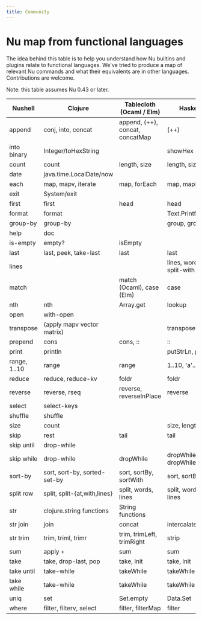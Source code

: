 ```yaml
---
title: Community
---
```


# Nu map from functional languages

The idea behind this table is to help you understand how Nu builtins and plugins relate to functional languages. We've tried to produce a map of relevant Nu commands and what their equivalents are in other languages. Contributions are welcome.

Note: this table assumes Nu 0.43 or later.

| Nushell      | Clojure                      | Tablecloth (Ocaml / Elm)        | Haskell                  |
| ------------ | ---------------------------- | ------------------------------- | ------------------------ |
| append       | conj, into, concat           | append, (++), concat, concatMap | (++)                     |
| into binary  | Integer/toHexString          |                                 | showHex                  |
| count        | count                        | length, size                    | length, size             |
| date         | java.time.LocalDate/now      |                                 |                          |
| each         | map, mapv, iterate           | map, forEach                    | map, mapM                |
| exit         | System/exit                  |                                 |                          |
| first        | first                        | head                            | head                     |
| format       | format                       |                                 | Text.Printf.printf       |
| group-by     | group-by                     |                                 | group, groupBy           |
| help         | doc                          |                                 |                          |
| is-empty     | empty?                       | isEmpty                         |                          |
| last         | last, peek, take-last        | last                            | last                     |
| lines        |                              |                                 | lines, words, split-with |
| match        |                              | match (Ocaml), case (Elm)       | case                     |
| nth          | nth                          | Array.get                       | lookup                   |
| open         | with-open                    |                                 |                          |
| transpose    | (apply mapv vector matrix)   |                                 | transpose                |
| prepend      | cons                         | cons, ::                        | ::                       |
| print        | println                      |                                 | putStrLn, print          |
| range, 1..10 | range                        | range                           | 1..10, 'a'..'f'          |
| reduce       | reduce, reduce-kv            | foldr                           | foldr                    |
| reverse      | reverse, rseq                | reverse, reverseInPlace         | reverse                  |
| select       | select-keys                  |                                 |                          |
| shuffle      | shuffle                      |                                 |                          |
| size         | count                        |                                 | size, length             |
| skip         | rest                         | tail                            | tail                     |
| skip until   | drop-while                   |                                 |                          |
| skip while   | drop-while                   | dropWhile                       | dropWhile, dropWhileEnd  |
| sort-by      | sort, sort-by, sorted-set-by | sort, sortBy, sortWith          | sort, sortBy             |
| split row    | split, split-{at,with,lines} | split, words, lines             | split, words, lines      |
| str          | clojure.string functions     | String functions                |                          |
| str join     | join                         | concat                          | intercalate              |
| str trim     | trim, triml, trimr           | trim, trimLeft, trimRight       | strip                    |
| sum          | apply +                      | sum                             | sum                      |
| take         | take, drop-last, pop         | take, init                      | take, init               |
| take until   | take-while                   | takeWhile                       | takeWhile                |
| take while   | take-while                   | takeWhile                       | takeWhile                |
| uniq         | set                          | Set.empty                       | Data.Set                 |
| where        | filter, filterv, select      | filter, filterMap               | filter                   |
